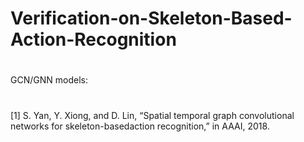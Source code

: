 # Verification-on-Skeleton-Based-Action-Recognition
# 
GCN/GNN models:
# 
[1] S. Yan, Y. Xiong, and D. Lin, “Spatial temporal graph convolutional networks for skeleton-basedaction recognition,” in AAAI, 2018. 
